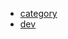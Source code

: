 * [category](https://github.com/smilesol85/smilesol85.github.com/tree/master/category 'category')  
* [dev](https://github.com/smilesol85/smilesol85.github.com/tree/master/dev 'dev')  
